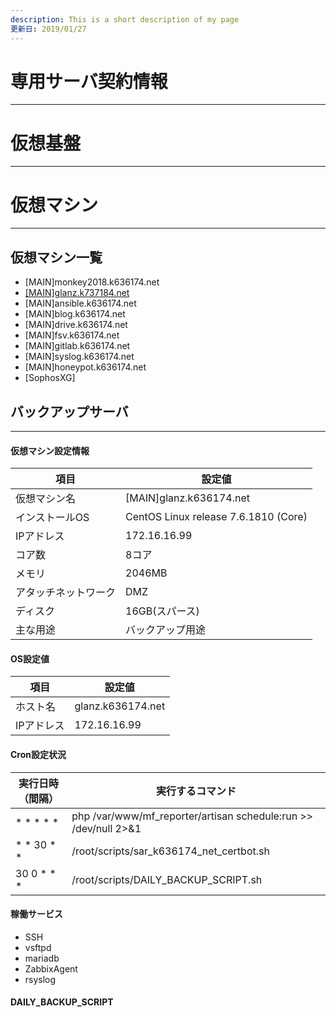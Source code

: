 ```yaml
---
description: This is a short description of my page
更新日: 2019/01/27
---
```


# 専用サーバ契約情報
---

# 仮想基盤
---

# 仮想マシン
---
## 仮想マシン一覧
* [MAIN]monkey2018.k636174.net
* [[MAIN]glanz.k737184.net](#バックアップサーバ)
* [MAIN]ansible.k636174.net
* [MAIN]blog.k636174.net
* [MAIN]drive.k636174.net
* [MAIN]fsv.k636174.net
* [MAIN]gitlab.k636174.net
* [MAIN]syslog.k636174.net
* [MAIN]honeypot.k636174.net
* [SophosXG]

## バックアップサーバ
---
#### 仮想マシン設定情報
| 項目                 | 設定値                               |
| -------------------- | ------------------------------------ |
| 仮想マシン名         | [MAIN]glanz.k636174.net              |
| インストールOS       | CentOS Linux release 7.6.1810 (Core) |
| IPアドレス           | 172.16.16.99                         |
| コア数               | 8コア                                |
| メモリ               | 2046MB                               |
| アタッチネットワーク | DMZ                                  |
| ディスク             | 16GB(スパース)                       |
| 主な用途             | バックアップ用途                     |

#### OS設定値
| 項目       | 設定値            |
| ---------- | ----------------- |
| ホスト名   | glanz.k636174.net |
| IPアドレス | 172.16.16.99      |

#### Cron設定状況
| 実行日時（間隔） | 実行するコマンド                                                |
| ---------------- | --------------------------------------------------------------- |
| \* \* \* \* \*   | php /var/www/mf_reporter/artisan schedule:run >> /dev/null 2>&1 |
| \* \* 30 \* \*   | /root/scripts/sar_k636174_net_certbot.sh                        |
| 30 0 \* \* \* |  /root/scripts/DAILY_BACKUP_SCRIPT.sh|

#### 稼働サービス
* SSH
* vsftpd
* mariadb
* ZabbixAgent
* rsyslog


#### DAILY_BACKUP_SCRIPT
```

```
